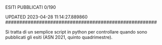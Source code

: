 ESITI PUBBLICATI 0/190 

UPDATED 2023-04-28 11:14:27.889860
######################################################

Si tratta di un semplice script in python per controllare quando sono pubblicati gli esiti (ASN 2021, quinto quadrimestre).

